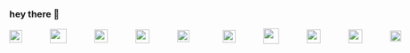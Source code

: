  ### hey there :wave:

<!-- [<img align="right" width="50%" src="https://github-readme-stats.vercel.app/api?username=findtoni&show_icons=true&theme=radical&count_private=true">]
<img src="https://media.giphy.com/media/hvRJCLFzcasrR4ia7z/giphy.gif" width="10px">
(#) -->

<!--START_SECTION:waka-->
<!--END_SECTION:waka-->

  <div align="left" style="display: flex; gap: 40px; align-items: center;">
    <img height="23" src="https://cdn.jsdelivr.net/gh/devicons/devicon/icons/typescript/typescript-original.svg" style="padding-right:10px;"/>
<!--     <img height="23" src="https://cdn.jsdelivr.net/gh/devicons/devicon/icons/react/react-original.svg" style="padding-right:10px;"/> -->
    <img height="26" src="https://cdn.jsdelivr.net/gh/devicons/devicon/icons/nextjs/nextjs-original.svg" height="30" width="30" style="padding-right:10px;"/>
<!--     <img height="23" src="https://cdn.jsdelivr.net/gh/devicons/devicon/icons/vuejs/vuejs-original.svg" style="padding-right:10px;"/> -->
    <img height="24" src="https://cdn.jsdelivr.net/gh/devicons/devicon@latest/icons/nuxt/nuxt-original.svg" style="padding-right:10px;"/>
    <img height="25" src="https://cdn.jsdelivr.net/gh/devicons/devicon@latest/icons/tailwindcss/tailwindcss-original.svg" style="padding-right:10px;"/>
<!--     <img height="25" src="https://cdn.jsdelivr.net/gh/devicons/devicon/icons/sass/sass-original.svg" style="padding-right:10px;"/> -->
    <img height="22" src="https://cdn.jsdelivr.net/gh/devicons/devicon@latest/icons/nestjs/nestjs-original.svg" style="padding-right:20px;" />
<!--     <img height="22" src="https://cdn.jsdelivr.net/gh/devicons/devicon/icons/laravel/laravel-original.svg" style="padding-right:10px;" /> -->
<!--     <img src="https://cdn.jsdelivr.net/gh/devicons/devicon@latest/icons/expo/expo-original.svg" height="25" width="25" style="padding-right:10px;" />  -->
   <!--  <img height="22" src="https://bit.ly/3A0Cee8" alt="django" style="padding-right:10px;"/>&nbsp;&nbsp;&nbsp;&nbsp; -->
    <img src="https://cdn.jsdelivr.net/gh/devicons/devicon@latest/icons/pulumi/pulumi-original.svg" height="23" width="23" style="padding-right:10px;" />
    <img src="https://cdn.jsdelivr.net/gh/devicons/devicon@latest/icons/docker/docker-original-wordmark.svg" height="28" width="28" style="padding-right:10px;" />         
    <img height="25" src="https://cdn.jsdelivr.net/gh/devicons/devicon/icons/amazonwebservices/amazonwebservices-plain-wordmark.svg" style="padding-right:10px;"/>
    <img height="25" src="https://cdn.jsdelivr.net/gh/devicons/devicon/icons/googlecloud/googlecloud-original.svg" style="padding-right:10px;"/>
<!--     <img height="22" src="https://cdn.jsdelivr.net/gh/devicons/devicon/icons/firebase/firebase-original.svg" style="padding-right:10px;"/> -->
<!--     <img height="21" src="https://cdn.jsdelivr.net/gh/devicons/devicon/icons/digitalocean/digitalocean-original.svg" style="padding-right:10px;margin-top:-10px;"/> -->
<!--     <img height="23" src="https://cdn.jsdelivr.net/gh/devicons/devicon/icons/graphql/graphql-plain.svg" style="padding-right:10px;"/> -->
<!--     <img height="20" src="https://cdn.jsdelivr.net/gh/devicons/devicon/icons/jest/jest-plain.svg" style="padding-right:10px;"/> -->
    <img height="20" src="https://bit.ly/3oPTX2M" style="padding-right:10px;"/>
    <img height="21" src="https://cdn.jsdelivr.net/gh/devicons/devicon/icons/vscode/vscode-original.svg" style="padding-right:10px;" />
  </div>
